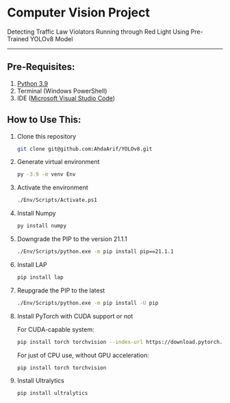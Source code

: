 # Computer Vision Project
Detecting Traffic Law Violators Running through Red Light Using Pre-Trained YOLOv8 Model

---

## Pre-Requisites:
1. [Python 3.9](https://www.python.org/downloads/release/python-3913/)
2. Terminal (Windows PowerShell)
3. IDE ([Microsoft Visual Studio Code](https://code.visualstudio.com/download))

## How to Use This:
1. Clone this repository
   ```bash
   git clone git@github.com:AhdaArif/YOLOv8.git
   ```
2. Generate virtual environment
   ```bash
   py -3.9 -m venv Env
   ```
3. Activate the environment
   ```bash
   ./Env/Scripts/Activate.ps1
   ```
4. Install Numpy
   ```bash
   py install numpy
   ```
5. Downgrade the PIP to the version 21.1.1
   ```bash
   ./Env/Scripts/python.exe -m pip install pip==21.1.1
   ```
6. Install LAP
   ```bash
   pip install lap
   ```
7. Reupgrade the PIP to the latest
   ```bash
   ./Env/Scripts/python.exe -m pip install -U pip
   ```
8. Install PyTorch with CUDA support or not
   
   For CUDA-capable system:
   ```bash
   pip install torch torchvision --index-url https://download.pytorch.org/whl/cu118
   ```
   For just of CPU use, without GPU acceleration:
   ```bash
   pip install torch torchvision
   ```
9. Install Ultralytics
   ```bash
   pip install ultralytics
   ```
